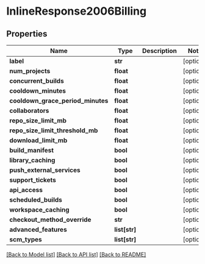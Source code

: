 # InlineResponse2006Billing

## Properties
Name | Type | Description | Notes
------------ | ------------- | ------------- | -------------
**label** | **str** |  | [optional] 
**num_projects** | **float** |  | [optional] 
**concurrent_builds** | **float** |  | [optional] 
**cooldown_minutes** | **float** |  | [optional] 
**cooldown_grace_period_minutes** | **float** |  | [optional] 
**collaborators** | **float** |  | [optional] 
**repo_size_limit_mb** | **float** |  | [optional] 
**repo_size_limit_threshold_mb** | **float** |  | [optional] 
**download_limit_mb** | **float** |  | [optional] 
**build_manifest** | **bool** |  | [optional] 
**library_caching** | **bool** |  | [optional] 
**push_external_services** | **bool** |  | [optional] 
**support_tickets** | **bool** |  | [optional] 
**api_access** | **bool** |  | [optional] 
**scheduled_builds** | **bool** |  | [optional] 
**workspace_caching** | **bool** |  | [optional] 
**checkout_method_override** | **str** |  | [optional] 
**advanced_features** | **list[str]** |  | [optional] 
**scm_types** | **list[str]** |  | [optional] 

[[Back to Model list]](../README.md#documentation-for-models) [[Back to API list]](../README.md#documentation-for-api-endpoints) [[Back to README]](../README.md)


